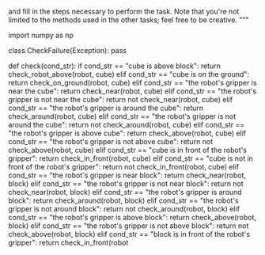 

and fill in the steps necessary to perform the task.
Note that you're not limited to the methods used in the other tasks; feel free to be creative.
"""

import numpy as np

class CheckFailure(Exception):
    pass

def check(cond_str):
    if cond_str == "cube is above block":
        return check_robot_above(robot, cube)
    elif cond_str == "cube is on the ground":
        return check_on_ground(robot, cube)
    elif cond_str == "the robot's gripper is near the cube":
        return check_near(robot, cube)
    elif cond_str == "the robot's gripper is not near the cube":
        return not check_near(robot, cube)
    elif cond_str == "the robot's gripper is around the cube":
        return check_around(robot, cube)
    elif cond_str == "the robot's gripper is not around the cube":
        return not check_around(robot, cube)
    elif cond_str == "the robot's gripper is above cube":
        return check_above(robot, cube)
    elif cond_str == "the robot's gripper is not above cube":
        return not check_above(robot, cube)
    elif cond_str == "cube is in front of the robot's gripper":
        return check_in_front(robot, cube)
    elif cond_str == "cube is not in front of the robot's gripper":
        return not check_in_front(robot, cube)
    elif cond_str == "the robot's gripper is near block":
        return check_near(robot, block)
    elif cond_str == "the robot's gripper is not near block":
        return not check_near(robot, block)
    elif cond_str == "the robot's gripper is around block":
        return check_around(robot, block)
    elif cond_str == "the robot's gripper is not around block":
        return not check_around(robot, block)
    elif cond_str == "the robot's gripper is above block":
        return check_above(robot, block)
    elif cond_str == "the robot's gripper is not above block":
        return not check_above(robot, block)
    elif cond_str == "block is in front of the robot's gripper":
        return check_in_front(robot